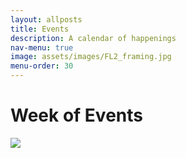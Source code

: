 ```yaml
---
layout: allposts
title: Events
description: A calendar of happenings
nav-menu: true
image: assets/images/FL2_framing.jpg
menu-order: 30
---
```


<h1>Week of Events</h1>
<a href="https://voiceofblockchain.com"><img src="https://voiceofblockchain.com/wp-content/uploads/2019/07/Voice-of-Blockchain-Style.png"/></a>